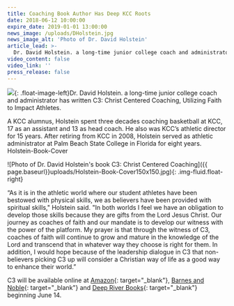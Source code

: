 ```yaml
---
title: Coaching Book Author Has Deep KCC Roots
date: 2018-06-12 10:00:00
expire_date: 2019-01-01 13:00:00
news_image: /uploads/DHolstein.jpg
news_image_alt: 'Photo of Dr. David Holstein'
article_lead: >-
  Dr. David Holstein. a long-time junior college coach and administrator has written . . .
video_content: false
video_link: ''
press_release: false
---
```


![](/uploads/DHolstein.jpg){: .float-image-left}Dr. David Holstein. a long-time junior college coach and administrator has written C3: Christ Centered Coaching, Utilizing Faith to Impact Athletes.

A KCC alumnus, Holstein spent three decades coaching basketball at KCC, 17 as an assistant and 13 as head coach. He also was KCC’s athletic director for 15 years. After retiring from KCC in 2008, Holstein served as athletic administrator at Palm Beach State College in Florida for eight years. Holstein-Book-Cover

![Photo of Dr. David Holstein's book C3: Christ Centered Coaching]({{ page.baseurl}}uploads/Holstein-Book-Cover150x150.jpg){: .img-fluid.float-right}

“As it is in the athletic world where our student athletes have been bestowed with physical skills, we as believers have been provided with spiritual skills," Holstein said. "In both worlds I feel we have an obligation to develop those skills because they are gifts from the Lord Jesus Christ. Our journey as coaches of faith and our mandate is to develop our witness with the power of the platform. My prayer is that through the witness of C3, coaches of faith will continue to grow and mature in the knowledge of the Lord and transcend that in whatever way they choose is right for them. In addition, I would hope because of the leadership dialogue in C3 that non-believers picking C3 up will consider a Christian way of life as a good way to enhance their world.”

C3 will be available online at [Amazon](https://www.amazon.com/C3-Centered-Coaching-Utilizing-Athletes/dp/1632694670){: target="_blank"}, [Barnes and Noble](https://www.barnesandnoble.com/w/c3-dr-db-holstein/1128310908?){: target="_blank"} and [Deep River Books](http://deepriverbooks.com/books/c3-christ-centered-coaching/){: target="_blank"} beginning June 14.
